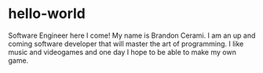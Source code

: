 # hello-world
Software Engineer here I come!
My name is Brandon Cerami. I am an up and coming software developer that will master the art of programming. I like music and videogames and one day I hope to be able to make my own game. 
